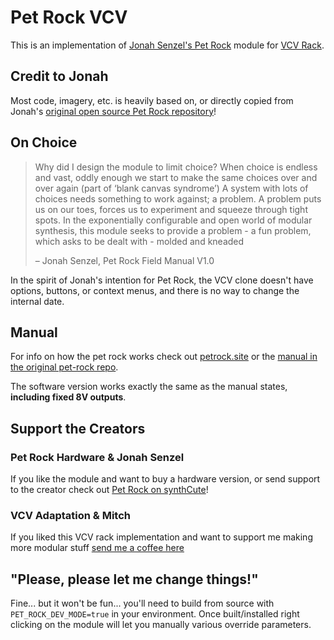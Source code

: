 # Pet Rock VCV

This is an implementation of [Jonah Senzel's Pet Rock](https://petrock.site/) module for [VCV Rack](https://vcvrack.com/).

## Credit to Jonah

Most code, imagery, etc. is heavily based on, or directly copied from Jonah's [original open source Pet Rock repository](https://github.com/jsenzel1/petrock/tree/main?tab=readme-ov-file#pet-rock-eurorack-module)!

## On Choice

> Why did I design the module to limit choice? When choice is
> endless and vast, oddly enough we start to make the same choices
> over and over again (part of ‘blank canvas syndrome’) A system
> with lots of choices needs something to work against; a problem.
> A problem puts us on our toes, forces us to experiment and
> squeeze through tight spots. In the exponentially
> configurable and open world of modular synthesis, this
> module seeks to provide a problem - a fun problem,
> which asks to be dealt with - molded and kneaded
>
> – Jonah Senzel, Pet Rock Field Manual V1.0

In the spirit of Jonah's intention for Pet Rock, the VCV clone doesn't have options, buttons, or context menus, and there is no way to change the internal date.

## Manual

For info on how the pet rock works check out [petrock.site](https://petrock.site/) or the [manual in the original pet-rock repo](https://github.com/jsenzel1/petrock/blob/main/MANUAL%201.0.pdf).

The software version works exactly the same as the manual states, **including fixed 8V outputs**.

## Support the Creators

### Pet Rock Hardware & Jonah Senzel

If you like the module and want to buy a hardware version, or send support to the creator check out [Pet Rock on synthCute](https://synthcube.com/cart/petrock)!

### VCV Adaptation & Mitch

If you liked this VCV rack implementation and want to support me making more modular stuff [send me a coffee here](https://paypal.me/mitchkeenan)

## "Please, please let me change things!"

Fine... but it won't be fun... you'll need to build from source with `PET_ROCK_DEV_MODE=true` in your environment. Once built/installed right clicking on the module will let you manually various override parameters.